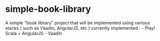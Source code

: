 simple-book-library
===================

A simple "book library" project that will be implemented using various stacks ( such as Vaadin, AngularJS, etc.)
currently implemented :
    - Play! Scala + AngularJS
    - Vaadin
